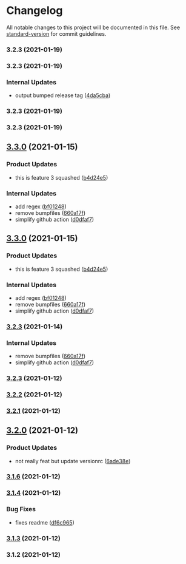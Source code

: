 # Changelog

All notable changes to this project will be documented in this file. See [standard-version](https://github.com/conventional-changelog/standard-version) for commit guidelines.

### 3.2.3 (2021-01-19)

### 3.2.3 (2021-01-19)


### Internal Updates

* output bumped release tag ([4da5cba](https://github.com/rohanremo/automated-release-notes/commit/4da5cbadbe348834846feefe1198cfdf0604b1eb))

### 3.2.3 (2021-01-19)

### 3.2.3 (2021-01-19)

## [3.3.0](https://github.com/rohanremo/automated-release-notes/compare/v3.2.2...v3.3.0) (2021-01-15)


### Product Updates

* this is feature 3 squashed ([b4d24e5](https://github.com/rohanremo/automated-release-notes/commit/b4d24e582000875787ac84c4c58bbd8378ba62a3))


### Internal Updates

* add regex ([bf01248](https://github.com/rohanremo/automated-release-notes/commit/bf012484fa978a4ad69f271554ac12a8d510c684))
* remove bumpfiles ([660a17f](https://github.com/rohanremo/automated-release-notes/commit/660a17f47667742645ccd8d673bce1c824a89902))
* simplify github action ([d0dfaf7](https://github.com/rohanremo/automated-release-notes/commit/d0dfaf7fc72486c80461ee6f21a55cc42f5855a0))

## [3.3.0](https://github.com/rohanremo/automated-release-notes/compare/v3.2.2...v3.3.0) (2021-01-15)


### Product Updates

* this is feature 3 squashed ([b4d24e5](https://github.com/rohanremo/automated-release-notes/commit/b4d24e582000875787ac84c4c58bbd8378ba62a3))


### Internal Updates

* add regex ([bf01248](https://github.com/rohanremo/automated-release-notes/commit/bf012484fa978a4ad69f271554ac12a8d510c684))
* remove bumpfiles ([660a17f](https://github.com/rohanremo/automated-release-notes/commit/660a17f47667742645ccd8d673bce1c824a89902))
* simplify github action ([d0dfaf7](https://github.com/rohanremo/automated-release-notes/commit/d0dfaf7fc72486c80461ee6f21a55cc42f5855a0))

### [3.2.3](https://github.com/rohanremo/automated-release-notes/compare/v3.2.2...v3.2.3) (2021-01-14)


### Internal Updates

* remove bumpfiles ([660a17f](https://github.com/rohanremo/automated-release-notes/commit/660a17f47667742645ccd8d673bce1c824a89902))
* simplify github action ([d0dfaf7](https://github.com/rohanremo/automated-release-notes/commit/d0dfaf7fc72486c80461ee6f21a55cc42f5855a0))

### [3.2.3](https://github.com/rohanremo/automated-release-notes/compare/v3.2.2...v3.2.3) (2021-01-12)

### [3.2.2](https://github.com/rohanremo/automated-release-notes/compare/v3.2.1...v3.2.2) (2021-01-12)

### [3.2.1](https://github.com/rohanremo/automated-release-notes/compare/v3.2.0...v3.2.1) (2021-01-12)

## [3.2.0](https://github.com/rohanremo/automated-release-notes/compare/v3.1.6...v3.2.0) (2021-01-12)


### Product Updates

* not really feat but update versionrc ([6ade38e](https://github.com/rohanremo/automated-release-notes/commit/6ade38e677e95c129d5ecddab5673310d8d407d3))

### [3.1.6](https://github.com/rohanremo/automated-release-notes/compare/v3.1.4...v3.1.6) (2021-01-12)

### [3.1.4](https://github.com/rohanremo/automated-release-notes/compare/v3.1.3...v3.1.4) (2021-01-12)


### Bug Fixes

* fixes readme ([df6c965](https://github.com/rohanremo/automated-release-notes/commit/df6c965411bde19efb515601b5d9c03ea2ba08c8))

### [3.1.3](https://github.com/rohanremo/automated-release-notes/compare/v3.1.2...v3.1.3) (2021-01-12)

### 3.1.2 (2021-01-12)

